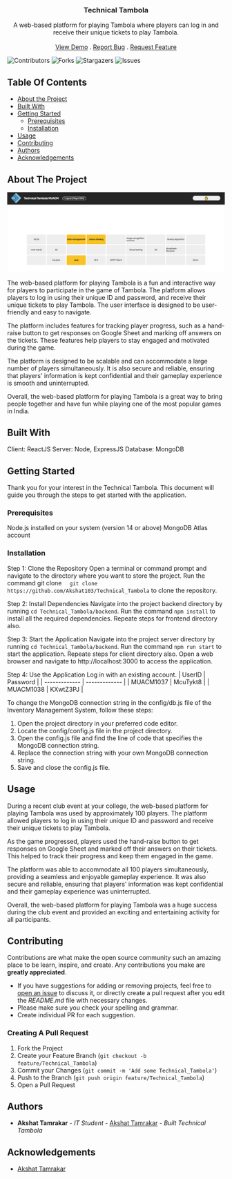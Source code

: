 <br/>
<p align="center">

  <h3 align="center">Technical Tambola</h3>

  <p align="center">
    A web-based platform for playing Tambola where players can log in and receive their unique tickets to play Tambola.
    <br/>
    <br/>
    <a href="https://technical-tambola.medicaps.hosting.acm.org/">View Demo</a>
    .
    <a href="https://github.com/Akshat103/Technical_Tambola/issues">Report Bug</a>
    .
    <a href="https://github.com/Akshat103/Technical_Tambola/issues">Request Feature</a>
  </p>
</p>

![Contributors](https://img.shields.io/github/contributors/Akshat103/Technical_Tambola?color=dark-green) ![Forks](https://img.shields.io/github/forks/Akshat103/Technical_Tambola?style=social) ![Stargazers](https://img.shields.io/github/stars/Akshat103/Technical_Tambola?style=social) ![Issues](https://img.shields.io/github/issues/Akshat103/Technical_Tambola) 

## Table Of Contents

* [About the Project](#about-the-project)
* [Built With](#built-with)
* [Getting Started](#getting-started)
  * [Prerequisites](#prerequisites)
  * [Installation](#installation)
* [Usage](#usage)
* [Contributing](#contributing)
* [Authors](#authors)
* [Acknowledgements](#acknowledgements)

## About The Project

![Screen Shot](images/screenshot.PNG)

The web-based platform for playing Tambola is a fun and interactive way for players to participate in the game of Tambola. The platform allows players to log in using their unique ID and password, and receive their unique tickets to play Tambola. The user interface is designed to be user-friendly and easy to navigate.

The platform includes features for tracking player progress, such as a hand-raise button to get responses on Google Sheet and marking off answers on the tickets. These features help players to stay engaged and motivated during the game.

The platform is designed to be scalable and can accommodate a large number of players simultaneously. It is also secure and reliable, ensuring that players' information is kept confidential and their gameplay experience is smooth and uninterrupted.

Overall, the web-based platform for playing Tambola is a great way to bring people together and have fun while playing one of the most popular games in India.

## Built With

Client: ReactJS
Server: Node, ExpressJS
Database: MongoDB

## Getting Started

Thank you for your interest in the Technical Tambola. This document will guide you through the steps to get started with the application.

### Prerequisites

Node.js installed on your system (version 14 or above)
MongoDB Atlas account

### Installation

Step 1: Clone the Repository
Open a terminal or command prompt and navigate to the directory where you want to store the project.
Run the command git clone ```  git clone https://github.com/Akshat103/Technical_Tambola``` to clone the repository.

Step 2: Install Dependencies
Navigate into the project backend directory by running ```cd Technical_Tambola/backend```.
Run the command ```npm install``` to install all the required dependencies.
Repeate steps for frontend directory also.

Step 3: Start the Application
Navigate into the project server directory by running ```cd Technical_Tambola/backend```.
Run the command ```npm run start``` to start the application.
Repeate steps for client directory also.
Open a web browser and navigate to http://localhost:3000 to access the application.

Step 4: Use the Application
Log in with an existing account.
| UserID  | Password |
| ------------- | ------------- |
| MUACM1037 | McuTykt8 |
| MUACM1038 | KXwtZ3PJ |

To change the MongoDB connection string in the config/db.js file of the Inventory Management System, follow these steps:

1. Open the project directory in your preferred code editor.
2. Locate the config/config.js file in the project directory.
3. Open the config.js file and find the line of code that specifies the MongoDB connection string.
4. Replace the connection string with your own MongoDB connection string.
5. Save and close the config.js file.

## Usage

During a recent club event at your college, the web-based platform for playing Tambola was used by approximately 100 players. The platform allowed players to log in using their unique ID and password and receive their unique tickets to play Tambola.

As the game progressed, players used the hand-raise button to get responses on Google Sheet and marked off their answers on their tickets. This helped to track their progress and keep them engaged in the game.

The platform was able to accommodate all 100 players simultaneously, providing a seamless and enjoyable gameplay experience. It was also secure and reliable, ensuring that players' information was kept confidential and their gameplay experience was uninterrupted.

Overall, the web-based platform for playing Tambola was a huge success during the club event and provided an exciting and entertaining activity for all participants.

## Contributing

Contributions are what make the open source community such an amazing place to be learn, inspire, and create. Any contributions you make are **greatly appreciated**.
* If you have suggestions for adding or removing projects, feel free to [open an issue](https://github.com/Akshat103/Technical_Tambola/issues/new) to discuss it, or directly create a pull request after you edit the *README.md* file with necessary changes.
* Please make sure you check your spelling and grammar.
* Create individual PR for each suggestion.

### Creating A Pull Request

1. Fork the Project
2. Create your Feature Branch (`git checkout -b feature/Technical_Tambola`)
3. Commit your Changes (`git commit -m 'Add some Technical_Tambola'`)
4. Push to the Branch (`git push origin feature/Technical_Tambola`)
5. Open a Pull Request

## Authors

* **Akshat Tamrakar** - *IT Student* - [Akshat Tamrakar](https://github.com/Akshat103/) - *Built Technical Tambola*

## Acknowledgements

* [Akshat Tamrakar](https://github.com/akshat103/)

